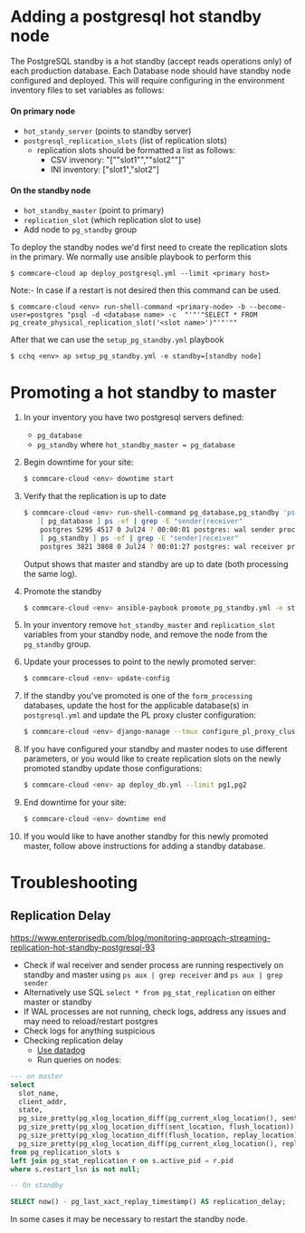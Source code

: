 # Adding a postgresql hot standby node

The PostgreSQL standby is a hot standby (accept reads operations only) of each production database. Each Database node should have standby node configured and deployed. This will require configuring in the environment inventory files to set variables as follows:

#### On primary node 
* `hot_standy_server` (points to standby server)
* `postgresql_replication_slots` (list of replication slots)
  * replication slots should be formatted a list as follows:
    * CSV invenory: "[""slot1"",""slot2""]"
    * INI inventory: ["slot1","slot2"]


#### On the standby node 
* `hot_standby_master` (point to primary)
* `replication_slot` (which replication slot to use)
* Add node to `pg_standby` group

To deploy the standby nodes we'd first need to create the replication slots in the primary.
We normally use ansible playbook to perform this
```
$ commcare-cloud ap deploy_postgresql.yml --limit <primary host>
```
Note:- In case if a restart is not desired then this command can be used.
```
$ commcare-cloud <env> run-shell-command <primary-node> -b --become-user=postgres "psql -d <database name> -c  "'"'"SELECT * FROM pg_create_physical_replication_slot('<slot name>')"'"'""
```

After that we can use the `setup_pg_standby.yml` playbook
```
$ cchq <env> ap setup_pg_standby.yml -e standby=[standby node]
```


# Promoting a hot standby to master

1. In your inventory you have two postgresql servers defined:

    * `pg_database`
    * `pg_standby` where `hot_standby_master = pg_database`

2. Begin downtime for your site:

    ```bash
    $ commcare-cloud <env> downtime start
    ```

3. Verify that the replication is up to date

   ```bash
   $ commcare-cloud <env> run-shell-command pg_database,pg_standby 'ps -ef | grep -E "sender|receiver"'
       [ pg_database ] ps -ef | grep -E "sender|receiver"
       postgres 5295 4517 0 Jul24 ? 00:00:01 postgres: wal sender process rep 10.116.175.107(49770) streaming 0/205B598
       [ pg_standby ] ps -ef | grep -E "sender|receiver"
       postgres 3821 3808 0 Jul24 ? 00:01:27 postgres: wal receiver process streaming 0/205B598
   ```

   Output shows that master and standby are up to date (both processing the same log).

4. Promote the standby

    ```bash
    $ commcare-cloud <env> ansible-paybook promote_pg_standby.yml -e standby=pg_standby
    ```

5. In your inventory remove `hot_standby_master` and `replication_slot` variables from your standby node, and remove the node from the `pg_standby` group.

6. Update your processes to point to the newly promoted server:

    ```bash
    $ commcare-cloud <env> update-config
    ```

7. If the standby you've promoted is one of the `form_processing` databases,
   update the host for the applicable database(s) in `postgresql.yml` and update the PL proxy cluster configuration:

    ```bash
    $ commcare-cloud <env> django-manage --tmux configure_pl_proxy_cluster
    ```

8. If you have configured your standby and master nodes to use different parameters, or
    you would like to create replication slots on the newly promoted standby update those configurations:

    ```bash
    $ commcare-cloud <env> ap deploy_db.yml --limit pg1,pg2
    ```

9. End downtime for your site:

    ```bash
    $ commcare-cloud <env> downtime end
    ```

10. If you would like to have another standby for this newly promoted master, follow above instructions for adding a standby database.


# Troubleshooting

## Replication Delay
https://www.enterprisedb.com/blog/monitoring-approach-streaming-replication-hot-standby-postgresql-93

* Check if wal receiver and sender process are running respectively on standby and master using `ps aux | grep receiver` and `ps aux | grep sender`
* Alternatively use SQL `select * from pg_stat_replication` on either master or standby
* If WAL processes are not running, check logs, address any issues and may need to reload/restart postgres
* Check logs for anything suspicious
* Checking replication delay
  * [Use datadog](https://app.datadoghq.com/dash/263336/postgres---overview?live=true&page=0&is_auto=false&from_ts=1511770050831&to_ts=1511773650831&tile_size=m&tpl_var_env=*&fullscreen=253462140&tpl_var_host=*)
  * Run queries on nodes:

```sql
--- on master
select
  slot_name,
  client_addr,
  state,
  pg_size_pretty(pg_xlog_location_diff(pg_current_xlog_location(), sent_location)) sending_lag,
  pg_size_pretty(pg_xlog_location_diff(sent_location, flush_location)) receiving_lag,
  pg_size_pretty(pg_xlog_location_diff(flush_location, replay_location)) replaying_lag,
  pg_size_pretty(pg_xlog_location_diff(pg_current_xlog_location(), replay_location)) total_lag
from pg_replication_slots s
left join pg_stat_replication r on s.active_pid = r.pid
where s.restart_lsn is not null;

-- On standby

SELECT now() - pg_last_xact_replay_timestamp() AS replication_delay;
```

In some cases it may be necessary to restart the standby node.
